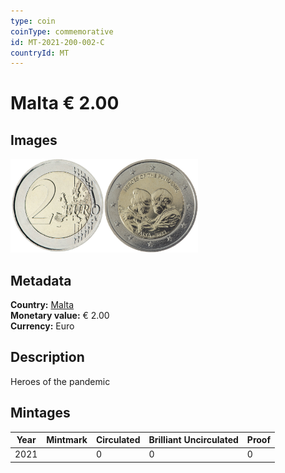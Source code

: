 ```yaml
---
type: coin
coinType: commemorative
id: MT-2021-200-002-C
countryId: MT
---
```


# Malta € 2.00

## Images

<img src="../../Images/common-2007-200.png" height="150" alt="Front image"><img src="Images/MT-2021-200-002.png" height="150" alt="Back image">

## Metadata

**Country:** [Malta](../../Countries/Malta/index.md)\
**Monetary value:** € 2.00\
**Currency:** Euro

## Description
Heroes of the pandemic

## Mintages

| Year | Mintmark | Circulated | Brilliant Uncirculated | Proof |
| ---- | -------- | ---------- | ---------------------- | ----- |
| 2021 | | 0 | 0 | 0 |
